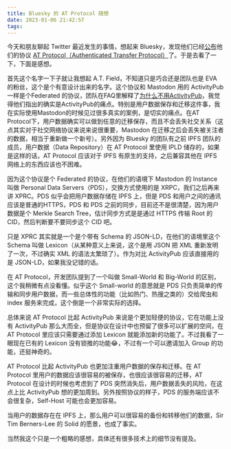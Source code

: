 ```yaml
---
title: Bluesky 的 AT Protocol 随想
date: 2023-01-06 21:42:57
tags:
---
```


今天和朋友聊起 Twitter 最近发生的事情，想起来 Bluesky，发现他们已经[公布](https://blueskyweb.xyz/blog/10-18-2022-the-at-protocol)他们的协议 [AT Protocol（Authenticated Transfer Protocol）](https://atproto.com/)了。于是去看了一下，下面是感想。

首先这个名字一下子就让我想起 A.T. Field，不知道只是巧合还是团队也是 EVA 的粉丝，这个是个有意设计出来的名字。这个协议和 Mastodon 用的 ActivityPub 一样是个Federated 的协议，团队在FAQ里解释了[为什么不用ActivityPub](https://atproto.com/guides/faq#why-not-use-activitypub)，我觉得他们指出的确实是ActivityPub的痛点。特别是用户数据保存和迁移这件事，我在实际使用Mastodon的时候见过很多真实的案例，是切实的痛点。在AT Protocol下，用户数据确实可以做到任意的迁移保存，而且不会丢失社交关系（这点其实对于社交网络协议来说来说很重要，Mastodon 在迁移之后会丢失被关注者的数据，相当于重新做一个新号）。另外因为 Bluesky 的团队有之前 IPFS 团队的成员，用户数据（Data Repository）在 AT Protocol 里使用 IPLD 储存的，如果是这样的话，AT Protocol 应该对于 IPFS 有原生的支持，之后兼容其他在 IPFS 网络上的东西应该也不困难。

因为这个协议是个 Federated 的协议，在他们的语境下 Mastodon 的 Instance 叫做 Personal Data Servers（PDS），交换方式使用的是 XRPC，我们之后再来讲 XPRC。PDS 似乎会把用户数据存储在 IPFS 上，但是 PDS 和用户之间的通讯应该是普通的HTTPS，PDS 和 PDS 之前的同步，目前还不是很清楚，因为用户数据是个 Merkle Search Tree，估计同步方式是是通过 HTTPS 传输 Root 的 CID，然后判断要不要同步这个 CID 吧。

只是 XPRC 其实就是一个是个带有 Schema 的 JSON-LD，在他们的语境里这个Schema 叫做 Lexicon（从某种意义上来说，这个是用 JSON 把 XML 重新发明了一次，不过确实 XML 的语法太繁琐了）。作为对比 ActivityPub 应该直接用的是 JSON-LD，如果我没记错的话。

在 AT Protocol，开发团队提到了一个叫做 Small-World 和 Big-World 的区别，这个我稍微有点没看懂。似乎这个 Small-world 的意思就是 PDS 只负责简单的传输和同步用户数据，而一些总体性的功能（比如热门、热搜之类的）交给爬虫和 index 服务来完成，这个倒是一个非常实际的选择。

总体来说 AT Protocol 比起 ActivityPub 来说是个更加轻便的协议，它在功能上没有 ActivityPub 那么大而全，但是协议在设计中也预留了很多可以扩展的空间，在AT Protocol 里应该只需要通过添加 Lexicon 就能添加新的功能了。不过我看了一眼现在已有的 Lexicon 没有锁推的功能😂，不过有一个可以邀请加入 Group 的功能，还挺神奇的。

AT Protocol 比起 ActivityPub 也更加注重用户数据的保存和迁移。在 AT Protocol 里用户的数据应该很容易的被保存，也很应该很容易的迁移，AT Protocol 在设计的时候也考虑到了 PDS 突然消失后，用户数据丢失的风险，在这点上比 ActivityPub 想的更加周到。另外按照协议的样子，PDS 的服务端应该不会很复杂，Self-Host 可能也会更加容易。

当用户的数据存在在 IPFS 上，那么用户可以很容易的备份和转移他们的数据，Sir Tim Berners-Lee 的 Solid 的愿景，也成了事实。

当然我这个只是一个粗略的感想，具体还有很多技术上的细节没有提及。
